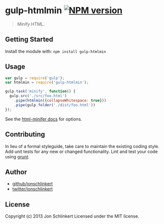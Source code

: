 # gulp-htmlmin [![NPM version](https://badge.fury.io/js/gulp-htmlmin.png)](http://badge.fury.io/js/gulp-htmlmin)

> Minify HTML.

## Getting Started
Install the module with: `npm install gulp-htmlmin`

## Usage

```js
var gulp = require('gulp');
var htmlmin = require('gulp-htmlmin');

gulp.task('minify', function() {
  gulp.src('./src/foo.html')
    .pipe(htmlmin({collapseWhitespace: true}))
    .pipe(gulp.folder('./dist/foo.html'))
});
```

See the [html-minifer docs](https://github.com/kangax/html-minifier) for options.

## Contributing
In lieu of a formal styleguide, take care to maintain the existing coding style. Add unit tests for any new or changed functionality. Lint and test your code using [grunt](http://gruntjs.com/).

## Author

+ [github/jonschlinkert](https://github.com/jonschlinkert)
+ [twitter/jonschlinkert](http://twitter.com/jonschlinkert)

## License
Copyright (c) 2013 Jon Schlinkert
Licensed under the MIT license.